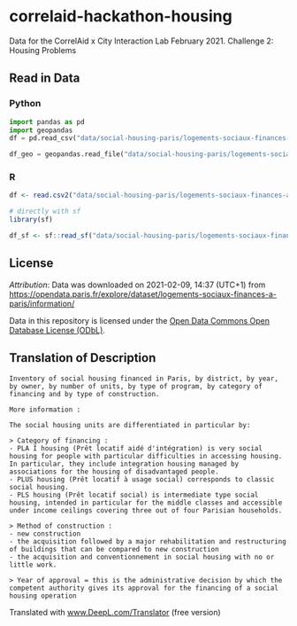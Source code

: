 # correlaid-hackathon-housing
Data for the CorrelAid x City Interaction Lab February 2021. Challenge 2: Housing Problems

## Read in Data

### Python 
```python
import pandas as pd
import geopandas
df = pd.read_csv("data/social-housing-paris/logements-sociaux-finances-a-paris.csv", sep = ";")

df_geo = geopandas.read_file("data/social-housing-paris/logements-sociaux-finances-a-paris.geojson")
```

### R
```r
df <- read.csv2("data/social-housing-paris/logements-sociaux-finances-a-paris.csv", stringsAsFactors = FALSE)

# directly with sf 
library(sf)

df_sf <- sf::read_sf("data/social-housing-paris/logements-sociaux-finances-a-paris.geojson")
```


## License
*Attribution*: Data was downloaded on 2021-02-09, 14:37 (UTC+1) from https://opendata.paris.fr/explore/dataset/logements-sociaux-finances-a-paris/information/

Data in this repository is licensed under the [Open Data Commons Open Database License (ODbL)](https://opendatacommons.org/licenses/odbl/).

## Translation of Description

```
Inventory of social housing financed in Paris, by district, by year, by owner, by number of units, by type of program, by category of financing and by type of construction.

More information :

The social housing units are differentiated in particular by:

> Category of financing :
- PLA I housing (Prêt locatif aidé d'intégration) is very social housing for people with particular difficulties in accessing housing. In particular, they include integration housing managed by associations for the housing of disadvantaged people.
- PLUS housing (Prêt locatif à usage social) corresponds to classic social housing.
- PLS housing (Prêt locatif social) is intermediate type social housing, intended in particular for the middle classes and accessible under income ceilings covering three out of four Parisian households.

> Method of construction :
- new construction
- the acquisition followed by a major rehabilitation and restructuring of buildings that can be compared to new construction
- the acquisition and conventionnement in social housing with no or little work.

> Year of approval = this is the administrative decision by which the competent authority gives its approval for the financing of a social housing operation
```


Translated with www.DeepL.com/Translator (free version)
